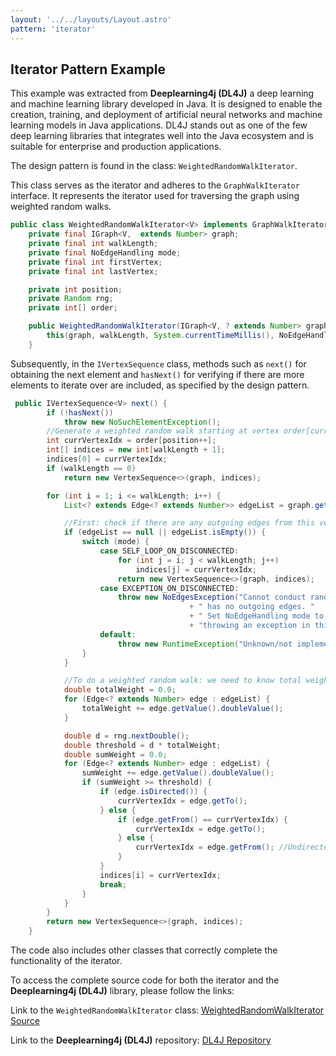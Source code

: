 ```yaml
---
layout: '../../layouts/Layout.astro'
pattern: 'iterator'
---
```


## Iterator Pattern Example

This example was extracted from **Deeplearning4j (DL4J)** a deep learning and machine learning library developed in Java. It is designed to enable the creation, training, and deployment of artificial neural networks and machine learning models in Java applications. DL4J stands out as one of the few deep learning libraries that integrates well into the Java ecosystem and is suitable for enterprise and production applications.

The design pattern is found in the class: `WeightedRandomWalkIterator`.

This class serves as the iterator and adheres to the `GraphWalkIterator` interface. It represents the iterator used for traversing the graph using weighted random walks.

```java
public class WeightedRandomWalkIterator<V> implements GraphWalkIterator<V> {
    private final IGraph<V,  extends Number> graph;
    private final int walkLength;
    private final NoEdgeHandling mode;
    private final int firstVertex;
    private final int lastVertex;

    private int position;
    private Random rng;
    private int[] order;

    public WeightedRandomWalkIterator(IGraph<V, ? extends Number> graph, int walkLength) {
        this(graph, walkLength, System.currentTimeMillis(), NoEdgeHandling.EXCEPTION_ON_DISCONNECTED);
    }
```
Subsequently, in the `IVertexSequence` class, methods such as `next()` for obtaining the next element and `hasNext()` for verifying if there are more elements to iterate over are included, as specified by the design pattern.
 
```java
 public IVertexSequence<V> next() {
        if (!hasNext())
            throw new NoSuchElementException();
        //Generate a weighted random walk starting at vertex order[current]
        int currVertexIdx = order[position++];
        int[] indices = new int[walkLength + 1];
        indices[0] = currVertexIdx;
        if (walkLength == 0)
            return new VertexSequence<>(graph, indices);

        for (int i = 1; i <= walkLength; i++) {
            List<? extends Edge<? extends Number>> edgeList = graph.getEdgesOut(currVertexIdx);

            //First: check if there are any outgoing edges from this vertex. If not: handle the situation
            if (edgeList == null || edgeList.isEmpty()) {
                switch (mode) {
                    case SELF_LOOP_ON_DISCONNECTED:
                        for (int j = i; j < walkLength; j++)
                            indices[j] = currVertexIdx;
                        return new VertexSequence<>(graph, indices);
                    case EXCEPTION_ON_DISCONNECTED:
                        throw new NoEdgesException("Cannot conduct random walk: vertex " + currVertexIdx
                                        + " has no outgoing edges. "
                                        + " Set NoEdgeHandling mode to NoEdgeHandlingMode.SELF_LOOP_ON_DISCONNECTED to self loop instead of "
                                        + "throwing an exception in this situation.");
                    default:
                        throw new RuntimeException("Unknown/not implemented NoEdgeHandling mode: " + mode);
                }
            }

            //To do a weighted random walk: we need to know total weight of all outgoing edges
            double totalWeight = 0.0;
            for (Edge<? extends Number> edge : edgeList) {
                totalWeight += edge.getValue().doubleValue();
            }

            double d = rng.nextDouble();
            double threshold = d * totalWeight;
            double sumWeight = 0.0;
            for (Edge<? extends Number> edge : edgeList) {
                sumWeight += edge.getValue().doubleValue();
                if (sumWeight >= threshold) {
                    if (edge.isDirected()) {
                        currVertexIdx = edge.getTo();
                    } else {
                        if (edge.getFrom() == currVertexIdx) {
                            currVertexIdx = edge.getTo();
                        } else {
                            currVertexIdx = edge.getFrom(); //Undirected edge: might be next--currVertexIdx instead of currVertexIdx--next
                        }
                    }
                    indices[i] = currVertexIdx;
                    break;
                }
            }
        }
        return new VertexSequence<>(graph, indices);
    }
```

The code also includes other classes that correctly complete the functionality of the iterator.

To access the complete source code for both the iterator and the **Deeplearning4j (DL4J)** library, please follow the links:

Link to the `WeightedRandomWalkIterator` class: [WeightedRandomWalkIterator Source](https://github.com/deeplearning4j/deeplearning4j/blob/master/deeplearning4j/deeplearning4j-graph/src/main/java/org/deeplearning4j/graph/iterator/WeightedRandomWalkIterator.java)

Link to the **Deeplearning4j (DL4J)** repository: [DL4J Repository](https://github.com/deeplearning4j/deeplearning4j/tree/master)
